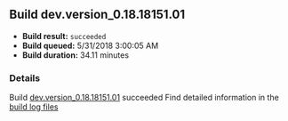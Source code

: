 ## Build dev.version_0.18.18151.01
- **Build result:** `succeeded`
- **Build queued:** 5/31/2018 3:00:05 AM
- **Build duration:** 34.11 minutes
### Details
Build [dev.version_0.18.18151.01](https://winappstudio.visualstudio.com/web/build.aspx?pcguid=a4ef43be-68ce-4195-a619-079b4d9834c2&builduri=vstfs%3a%2f%2f%2fBuild%2fBuild%2f25785) succeeded
Find detailed information in the [build log files](https://uwpctdiags.blob.core.windows.net/buildlogs/dev.version_0.18.18151.01_logs.zip)
